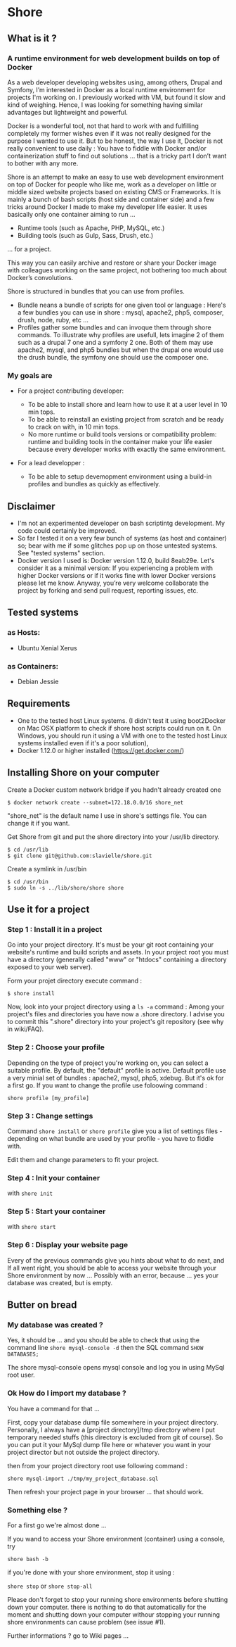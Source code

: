 # Shore

## What is it ?

### A runtime environment for web development builds on top of Docker

As a web developer developing websites using, among others, Drupal and Symfony, I’m interested in Docker as a local runtime environment for projects I'm working on. I previously worked with VM, but found it slow and kind of weighing. Hence, I was looking for something having similar advantages but lightweight and powerful.

Docker is a wonderful tool, not that hard to work with and fulfilling completely my former wishes even if it was not really designed for the purpose I wanted to use it. But to be honest, the way I use it, Docker is not really convenient to use daily : You have to fiddle with Docker and/or containerization stuff to find out solutions … that is a tricky part I don’t want to bother with any more.

Shore is an attempt to make an easy to use web development environment on top of Docker for people who like me, work as a developer on little or middle sized website projects based on existing CMS or Frameworks. It is mainly a bunch of bash scripts (host side and container side) and a few tricks around Docker I made to make my developer life easier. It uses basically only one container aiming to run ...

  - Runtime tools (such as Apache, PHP, MySQL, etc.) 
  -	Building tools (such as Gulp, Sass, Drush, etc.) 

... for a project.

This way you can easily archive and restore or share your Docker image with colleagues working on the same project, not bothering too much about Docker’s convolutions.

Shore is structured in bundles that you can use from profiles.
 - Bundle neans a bundle of scripts for one given tool or language : Here's a few bundles you can use in shore : mysql, apache2, php5, composer, drush, node, ruby, etc ...
 - Profiles gather some bundles and can invoque them through shore commands. To illustrate why profiles are usefull, lets imagine 2 of them such as a drupal 7 one and a symfony 2 one. Both of them may use apache2, mysql, and php5 bundles but when the drupal one would use the drush bundle, the symfony one should use the composer one.

### My goals are
* For a project contributing developer: 
  - To be able to install shore and learn how to use it at a user level in 10 min tops.
  - To be able to reinstall an existing project from scratch and be ready to crack on with, in 10 min tops.
  - No more runtime or build tools versions or compatibility problem: runtime and building tools in the container make your life easier because every developer works with exactly the same environment.

* For a lead developper : 
  - To be able to setup devemopment environment using a build-in profiles and bundles as quickly as effectively.

## Disclaimer
* I'm not an experimented developer on bash scriptintg development. My code could certainly be improved. 
* So far I tested it on a very few bunch of systems (as host and container) so; bear with me if some glitches pop up on those untested systems. See "tested systems" section.
* Docker version I used is: Docker version 1.12.0, build 8eab29e. Let's consider it as a minimal version: If you experiencing a problem with higher Docker versions or if it works fine with lower Docker versions please let me know.
Anyway, you’re very welcome collaborate the project by forking and send pull request, reporting issues, etc.

## Tested systems
### as Hosts:
* Ubuntu Xenial Xerus

### as Containers:
* Debian Jessie 

## Requirements
* One to the tested host Linux systems. (I didn't test it using boot2Docker on Mac OSX platform to check if shore host scripts could run on it. On Windows, you should run it using a VM with one to the tested host Linux systems installed even if it's a poor solution), 
* Docker 1.12.0 or higher installed (https://get.docker.com/)

## Installing Shore on your computer

Create a Docker custom network bridge if you hadn't already created one
```
$ docker network create --subnet=172.18.0.0/16 shore_net
```
"shore_net" is the default name I use in shore's settings file. You can change it if you want.

Get Shore from git and put the shore directory into your /usr/lib directory.

```
$ cd /usr/lib
$ git clone git@github.com:slavielle/shore.git
```

Create a symlink in /usr/bin
```
$ cd /usr/bin
$ sudo ln -s ../lib/shore/shore shore
```

## Use it for a project

### Step 1 : Install it in a project

Go into your project directory. It's must be your git root containing your website's runtime and build scripts and assets. In your project root you must have a directory (generally called "www" or "htdocs" containing a directory exposed to your web server).

Form your projet directory execute command : 

```
$ shore install
```

Now, look into your project directory using a `ls -a` command : Among your project's files and directories you have now a .shore directory. I advise you to commit this ".shore" directory into your project's git repository (see why in wiki/FAQ). 

### Step 2 : Choose your profile

Depending on the type of project you're working on, you can select a suitable profile. By default, the "default" profile is active. Default profile use a very minial set of bundles : apache2, mysql, php5, xdebug. But it's ok for a first go. If you want to change the profile use foloowing command : 
```
shore profile [my_profile]
```
### Step 3 : Change settings

Command `shore install` or `shore profile` give you a list of settings files - depending on what bundle are used by your profile - you have to fiddle with.

Edit them and change parameters to fit your project.

### Step 4 : Init your container
with `shore init`

### Step 5 : Start your container
with `shore start`

### Step 6 : Display your website page
Every of the previous commands give you hints about what to do next, and If all went right, you should be able to access your website through your Shore environment by now ... Possibly with an error, because ... yes your database was created, but is empty.

## Butter on bread

### My database was created ?

Yes, it should be ... and you should be able to check that using the command line `shore mysql-console -d`
then the SQL command `SHOW DATABASES;`

The shore mysql-console opens mysql console and log you in using MySql root user.

### Ok How do I import my database ?

You have a command for that ...

First, copy your database dump file somewhere in your project directory. Personally, I always have a [project directory]/tmp directory where I put temporary needed stuffs (this directory is excluded from git of course). So you can put it your MySql dump file here or whatever you want in your project director but not outside the project directory.

then from your project directory root use following command :

`shore mysql-import ./tmp/my_project_database.sql`

Then refresh your project page in your browser ... that should work.

### Something else ?

For a first go we're almost done ... 

If you wand to access your Shore environment (container) using a console, try

`shore bash -b`

if you're done with your shore environment, stop it using :

`shore stop` or `shore stop-all`

Please don't forget to stop your running shore environments before shutting down your computer. there is nothing to do that automatically for the moment and shutting down your computer withour stopping your running shore environments can cause problem (see issue #1).

Further informations ? go to Wiki pages ...



